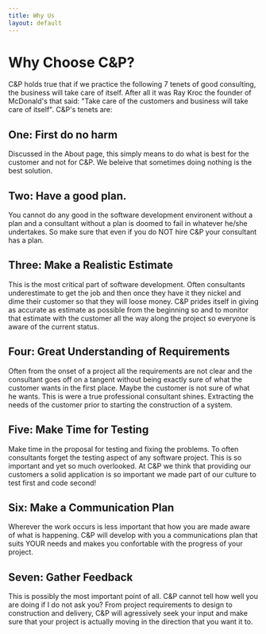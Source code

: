 ```yaml
---
title: Why Us
layout: default
---
```


# Why Choose C&P?

 C&P holds true that if we practice the following 7 tenets of good consulting, the business will take care of itself.  After all it was Ray Kroc the founder of McDonald's that said: "Take care of the customers and business will take care of itself".  C&P's tenets are:


## One: First do no harm

Discussed in the About page, this simply means to do what is best for the customer and not for C&P.  We beleive that sometimes doing nothing is the best solution.


## Two: Have a good plan.  

You cannot do any good in the software development environent without a plan and a consultant without a plan is doomed to fail in whatever he/she undertakes.  So make sure that even if you do NOT hire C&P your consultant has a plan.


## Three: Make a Realistic Estimate

This is the most critical part of software development.  Often consultants underestimate to get the job and then once they have it they nickel and dime their customer so that they will loose money.  C&P prides itself in giving as accurate as estimate as possible from the beginning so and to monitor that estimate with the customer all the way along the project so everyone is aware of the current status.


## Four: Great Understanding of Requirements

Often from the onset of a project all the requirements are not clear and the consultant goes off on a tangent without being exactly sure of what the customer wants in the first place.  Maybe the customer is not sure of what he wants.  This is were a true professional consultant shines.  Extracting the needs of the customer prior to starting the construction of a system.


## Five: Make Time for Testing

Make time in the proposal for testing and fixing the problems.  To often consultants forget the testing aspect of any software project.  This is so important and yet so much overlooked.  At C&P we think that providing our customers a solid application is so important we made part of our culture to test first and code second!


## Six: Make a Communication Plan

Wherever the work occurs is less important that how you are made aware of what is happening.  C&P will develop with you a communications plan that suits YOUR needs and makes you confortable with the progress of your project.


## Seven: Gather Feedback

This is possibly the most important point of all.  C&P cannot tell how well you are doing if I do not ask you?  From project requirements to design to construction and delivery, C&P will agressively seek your input and make sure that your project is actually moving in the direction that you want it to.



